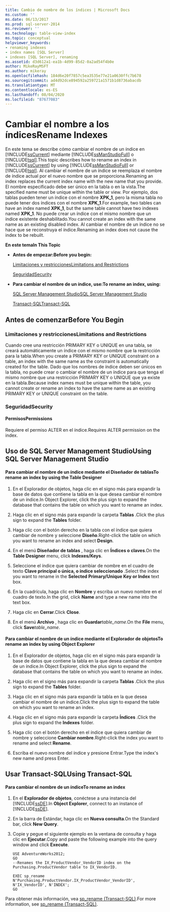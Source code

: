 ```yaml
---
title: Cambio de nombre de los índices | Microsoft Docs
ms.custom: ''
ms.date: 06/13/2017
ms.prod: sql-server-2014
ms.reviewer: ''
ms.technology: table-view-index
ms.topic: conceptual
helpviewer_keywords:
- renaming indexes
- index names [SQL Server]
- indexes [SQL Server], renaming
ms.assetid: d3d612a1-ea1b-4d99-85d2-0a2ad54f4b0e
author: MikeRayMSFT
ms.author: mikeray
ms.openlocfilehash: 184d6e20f7857c5ea3535e77e21a0630ffc7b678
ms.sourcegitcommit: ad4d92dce894592a259721a1571b1d8736abacdb
ms.translationtype: MT
ms.contentlocale: es-ES
ms.lasthandoff: 08/04/2020
ms.locfileid: "87677083"
---
```

# <a name="rename-indexes"></a><span data-ttu-id="5b3ee-102">Cambiar el nombre a los índices</span><span class="sxs-lookup"><span data-stu-id="5b3ee-102">Rename Indexes</span></span>
  <span data-ttu-id="5b3ee-103">En este tema se describe cómo cambiar el nombre de un índice en [!INCLUDE[ssCurrent](../../includes/sscurrent-md.md)] mediante [!INCLUDE[ssManStudioFull](../../includes/ssmanstudiofull-md.md)] o [!INCLUDE[tsql](../../includes/tsql-md.md)].</span><span class="sxs-lookup"><span data-stu-id="5b3ee-103">This topic describes how to rename an index in [!INCLUDE[ssCurrent](../../includes/sscurrent-md.md)] by using [!INCLUDE[ssManStudioFull](../../includes/ssmanstudiofull-md.md)] or [!INCLUDE[tsql](../../includes/tsql-md.md)].</span></span> <span data-ttu-id="5b3ee-104">Al cambiar el nombre de un índice se reemplaza el nombre de índice actual por el nuevo nombre que se proporciona.</span><span class="sxs-lookup"><span data-stu-id="5b3ee-104">Renaming an index replaces the current index name with the new name that you provide.</span></span> <span data-ttu-id="5b3ee-105">El nombre especificado debe ser único en la tabla o en la vista.</span><span class="sxs-lookup"><span data-stu-id="5b3ee-105">The specified name must be unique within the table or view.</span></span> <span data-ttu-id="5b3ee-106">Por ejemplo, dos tablas pueden tener un índice con el nombre **XPK_1**, pero la misma tabla no puede tener dos índices con el nombre **XPK_1**.</span><span class="sxs-lookup"><span data-stu-id="5b3ee-106">For example, two tables can have an index named **XPK_1**, but the same table cannot have two indexes named **XPK_1**.</span></span> <span data-ttu-id="5b3ee-107">No puede crear un índice con el mismo nombre que un índice existente deshabilitado.</span><span class="sxs-lookup"><span data-stu-id="5b3ee-107">You cannot create an index with the same name as an existing disabled index.</span></span> <span data-ttu-id="5b3ee-108">Al cambiar el nombre de un índice no se hace que se reconstruya el índice.</span><span class="sxs-lookup"><span data-stu-id="5b3ee-108">Renaming an index does not cause the index to be rebuilt.</span></span>  
  
 <span data-ttu-id="5b3ee-109">**En este tema**</span><span class="sxs-lookup"><span data-stu-id="5b3ee-109">**In This Topic**</span></span>  
  
-   <span data-ttu-id="5b3ee-110">**Antes de empezar:**</span><span class="sxs-lookup"><span data-stu-id="5b3ee-110">**Before you begin:**</span></span>  
  
     [<span data-ttu-id="5b3ee-111">Limitaciones y restricciones</span><span class="sxs-lookup"><span data-stu-id="5b3ee-111">Limitations and Restrictions</span></span>](#Restrictions)  
  
     [<span data-ttu-id="5b3ee-112">Seguridad</span><span class="sxs-lookup"><span data-stu-id="5b3ee-112">Security</span></span>](#Security)  
  
-   <span data-ttu-id="5b3ee-113">**Para cambiar el nombre de un índice, use:**</span><span class="sxs-lookup"><span data-stu-id="5b3ee-113">**To rename an index, using:**</span></span>  
  
     [<span data-ttu-id="5b3ee-114">SQL Server Management Studio</span><span class="sxs-lookup"><span data-stu-id="5b3ee-114">SQL Server Management Studio</span></span>](#SSMSProcedure)  
  
     [<span data-ttu-id="5b3ee-115">Transact-SQL</span><span class="sxs-lookup"><span data-stu-id="5b3ee-115">Transact-SQL</span></span>](#TsqlProcedure)  
  
##  <a name="before-you-begin"></a><a name="BeforeYouBegin"></a> <span data-ttu-id="5b3ee-116">Antes de comenzar</span><span class="sxs-lookup"><span data-stu-id="5b3ee-116">Before You Begin</span></span>  
  
###  <a name="limitations-and-restrictions"></a><a name="Restrictions"></a> <span data-ttu-id="5b3ee-117">Limitaciones y restricciones</span><span class="sxs-lookup"><span data-stu-id="5b3ee-117">Limitations and Restrictions</span></span>  
 <span data-ttu-id="5b3ee-118">Cuando cree una restricción PRIMARY KEY o UNIQUE en una tabla, se creará automáticamente un índice con el mismo nombre que la restricción para la tabla.</span><span class="sxs-lookup"><span data-stu-id="5b3ee-118">When you create a PRIMARY KEY or UNIQUE constraint on a table, an index with the same name as the constraint is automatically created for the table.</span></span> <span data-ttu-id="5b3ee-119">Dado que los nombres de índice deben ser únicos en la tabla, no puede crear o cambiar el nombre de un índice para que tenga el mismo nombre que una restricción PRIMARY KEY o UNIQUE que ya existe en la tabla.</span><span class="sxs-lookup"><span data-stu-id="5b3ee-119">Because index names must be unique within the table, you cannot create or rename an index to have the same name as an existing PRIMARY KEY or UNIQUE constraint on the table.</span></span>  
  
###  <a name="security"></a><a name="Security"></a> <span data-ttu-id="5b3ee-120">Seguridad</span><span class="sxs-lookup"><span data-stu-id="5b3ee-120">Security</span></span>  
  
####  <a name="permissions"></a><a name="Permissions"></a> <span data-ttu-id="5b3ee-121">Permisos</span><span class="sxs-lookup"><span data-stu-id="5b3ee-121">Permissions</span></span>  
 <span data-ttu-id="5b3ee-122">Requiere el permiso ALTER en el índice.</span><span class="sxs-lookup"><span data-stu-id="5b3ee-122">Requires ALTER permission on the index.</span></span>  
  
##  <a name="using-sql-server-management-studio"></a><a name="SSMSProcedure"></a> <span data-ttu-id="5b3ee-123">Uso de SQL Server Management Studio</span><span class="sxs-lookup"><span data-stu-id="5b3ee-123">Using SQL Server Management Studio</span></span>  
  
#### <a name="to-rename-an-index-by-using-the-table-designer"></a><span data-ttu-id="5b3ee-124">Para cambiar el nombre de un índice mediante el Diseñador de tablas</span><span class="sxs-lookup"><span data-stu-id="5b3ee-124">To rename an index by using the Table Designer</span></span>  
  
1.  <span data-ttu-id="5b3ee-125">En el Explorador de objetos, haga clic en el signo más para expandir la base de datos que contiene la tabla en la que desea cambiar el nombre de un índice.</span><span class="sxs-lookup"><span data-stu-id="5b3ee-125">In Object Explorer, click the plus sign to expand the database that contains the table on which you want to rename an index.</span></span>  
  
2.  <span data-ttu-id="5b3ee-126">Haga clic en el signo más para expandir la carpeta **Tablas** .</span><span class="sxs-lookup"><span data-stu-id="5b3ee-126">Click the plus sign to expand the **Tables** folder.</span></span>  
  
3.  <span data-ttu-id="5b3ee-127">Haga clic con el botón derecho en la tabla con el índice que quiera cambiar de nombre y seleccione **Diseño**.</span><span class="sxs-lookup"><span data-stu-id="5b3ee-127">Right-click the table on which you want to rename an index and select **Design**.</span></span>  
  
4.  <span data-ttu-id="5b3ee-128">En el menú **Diseñador de tablas** , haga clic en **Índices o claves**.</span><span class="sxs-lookup"><span data-stu-id="5b3ee-128">On the **Table Designer** menu, click **Indexes/Keys**.</span></span>  
  
5.  <span data-ttu-id="5b3ee-129">Seleccione el índice que quiera cambiar de nombre en el cuadro de texto **Clave principal o única, o índice seleccionado** .</span><span class="sxs-lookup"><span data-stu-id="5b3ee-129">Select the index you want to rename in the **Selected Primary/Unique Key or Index** text box.</span></span>  
  
6.  <span data-ttu-id="5b3ee-130">En la cuadrícula, haga clic en **Nombre** y escriba un nuevo nombre en el cuadro de texto.</span><span class="sxs-lookup"><span data-stu-id="5b3ee-130">In the grid, click **Name** and type a new name into the text box.</span></span>  
  
7.  <span data-ttu-id="5b3ee-131">Haga clic en **Cerrar**.</span><span class="sxs-lookup"><span data-stu-id="5b3ee-131">Click **Close**.</span></span>  
  
8.  <span data-ttu-id="5b3ee-132">En el menú **Archivo** , haga clic en **Guardar**_table_name_.</span><span class="sxs-lookup"><span data-stu-id="5b3ee-132">On the **File** menu, click **Save**_table_name_.</span></span>  
  
#### <a name="to-rename-an-index-by-using-object-explorer"></a><span data-ttu-id="5b3ee-133">Para cambiar el nombre de un índice mediante el Explorador de objetos</span><span class="sxs-lookup"><span data-stu-id="5b3ee-133">To rename an index by using Object Explorer</span></span>  
  
1.  <span data-ttu-id="5b3ee-134">En el Explorador de objetos, haga clic en el signo más para expandir la base de datos que contiene la tabla en la que desea cambiar el nombre de un índice.</span><span class="sxs-lookup"><span data-stu-id="5b3ee-134">In Object Explorer, click the plus sign to expand the database that contains the table on which you want to rename an index.</span></span>  
  
2.  <span data-ttu-id="5b3ee-135">Haga clic en el signo más para expandir la carpeta **Tablas** .</span><span class="sxs-lookup"><span data-stu-id="5b3ee-135">Click the plus sign to expand the **Tables** folder.</span></span>  
  
3.  <span data-ttu-id="5b3ee-136">Haga clic en el signo más para expandir la tabla en la que desea cambiar el nombre de un índice.</span><span class="sxs-lookup"><span data-stu-id="5b3ee-136">Click the plus sign to expand the table on which you want to rename an index.</span></span>  
  
4.  <span data-ttu-id="5b3ee-137">Haga clic en el signo más para expandir la carpeta **Índices** .</span><span class="sxs-lookup"><span data-stu-id="5b3ee-137">Click the plus sign to expand the **Indexes** folder.</span></span>  
  
5.  <span data-ttu-id="5b3ee-138">Haga clic con el botón derecho en el índice que quiera cambiar de nombre y seleccione **Cambiar nombre**.</span><span class="sxs-lookup"><span data-stu-id="5b3ee-138">Right-click the index you want to rename and select **Rename**.</span></span>  
  
6.  <span data-ttu-id="5b3ee-139">Escriba el nuevo nombre del índice y presione Entrar.</span><span class="sxs-lookup"><span data-stu-id="5b3ee-139">Type the index's new name and press Enter.</span></span>  
  
##  <a name="using-transact-sql"></a><a name="TsqlProcedure"></a> <span data-ttu-id="5b3ee-140">Usar Transact-SQL</span><span class="sxs-lookup"><span data-stu-id="5b3ee-140">Using Transact-SQL</span></span>  
  
#### <a name="to-rename-an-index"></a><span data-ttu-id="5b3ee-141">Para cambiar el nombre de un índice</span><span class="sxs-lookup"><span data-stu-id="5b3ee-141">To rename an index</span></span>  
  
1.  <span data-ttu-id="5b3ee-142">En el **Explorador de objetos**, conéctese a una instancia del [!INCLUDE[ssDE](../../includes/ssde-md.md)].</span><span class="sxs-lookup"><span data-stu-id="5b3ee-142">In **Object Explorer**, connect to an instance of [!INCLUDE[ssDE](../../includes/ssde-md.md)].</span></span>  
  
2.  <span data-ttu-id="5b3ee-143">En la barra de Estándar, haga clic en **Nueva consulta**.</span><span class="sxs-lookup"><span data-stu-id="5b3ee-143">On the Standard bar, click **New Query**.</span></span>  
  
3.  <span data-ttu-id="5b3ee-144">Copie y pegue el siguiente ejemplo en la ventana de consulta y haga clic en **Ejecutar**.</span><span class="sxs-lookup"><span data-stu-id="5b3ee-144">Copy and paste the following example into the query window and click **Execute**.</span></span>  
  
    ```  
    USE AdventureWorks2012;  
    GO  
    --Renames the IX_ProductVendor_VendorID index on the Purchasing.ProductVendor table to IX_VendorID.   
  
    EXEC sp_rename N'Purchasing.ProductVendor.IX_ProductVendor_VendorID', N'IX_VendorID', N'INDEX';   
    GO  
    ```  
  
 <span data-ttu-id="5b3ee-145">Para obtener más información, vea [sp_rename &#40;Transact-SQL&#41;](/sql/relational-databases/system-stored-procedures/sp-rename-transact-sql).</span><span class="sxs-lookup"><span data-stu-id="5b3ee-145">For more information, see  [sp_rename &#40;Transact-SQL&#41;](/sql/relational-databases/system-stored-procedures/sp-rename-transact-sql).</span></span>  
  
  
